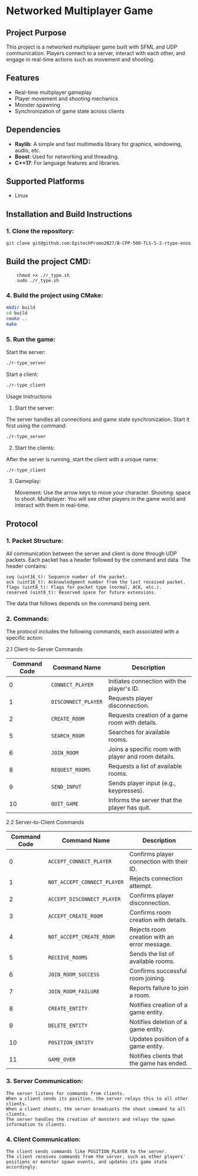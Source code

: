 # Networked Multiplayer Game

## Project Purpose
This project is a networked multiplayer game built with SFML and UDP communication. Players connect to a server, interact with each other, and engage in real-time actions such as movement and shooting.

## Features
- Real-time multiplayer gameplay
- Player movement and shooting mechanics
- Monster spawning
- Synchronization of game state across clients

## Dependencies
- **Raylib**: A simple and fast multimedia library for graphics, windowing, audio, etc.
- **Boost**: Used for networking and threading.
- **C++17**: For language features and libraries.

## Supported Platforms
- Linux

## Installation and Build Instructions

### 1. Clone the repository:
   ```bash
   git clone git@github.com:EpitechPromo2027/B-CPP-500-TLS-5-2-rtype-enzo.dziewulski.git
   ```
## Build the project CMD:

```
    chmod +x ./r_type.sh
    sudo ./r_type.sh
```
### 4. Build the project using CMake:

```bash
mkdir build
cd build
cmake ..
make
```

### 5. Run the game:

Start the server:

```bash
./r-type_server
```

Start a client:

```bash
./r-type_client
```

Usage Instructions

1. Start the server:

The server handles all connections and game state synchronization. Start it first using the command:

```bash
./r-type_server
```

2. Start the clients:

After the server is running, start the client with a unique name:

```bash
./r-type_client
```

3. Gameplay:

    Movement: Use the arrow keys to move your character.
    Shooting: space to shoot.
    Multiplayer: You will see other players in the game world and interact with them in real-time.

## Protocol
### 1. Packet Structure:

All communication between the server and client is done through UDP packets. Each packet has a header followed by the command and data. The header contains:

    seq (uint16_t): Sequence number of the packet.
    ack (uint16_t): Acknowledgment number from the last received packet.
    flags (uint8_t): Flags for packet type (normal, ACK, etc.).
    reserved (uint8_t): Reserved space for future extensions.

The data that follows depends on the command being sent.
### 2. Commands:

The protocol includes the following commands, each associated with a specific action:

2.1 Client-to-Server Commands

| Command Code | Command Name         | Description                                          |
|--------------|----------------------|------------------------------------------------------|
| 0            | `CONNECT_PLAYER`    | Initiates connection with the player's ID.            |
| 1            | `DISCONNECT_PLAYER` | Requests player disconnection.                        |
| 2            | `CREATE_ROOM`       | Requests creation of a game room with details.        |
| 5            | `SEARCH_ROOM`       | Searches for available rooms.                         |
| 6            | `JOIN_ROOM`         | Joins a specific room with player and room details.   |
| 8            | `REQUEST_ROOMS`     | Requests a list of available rooms.                   |
| 9            | `SEND_INPUT`        | Sends player input (e.g., keypresses).                |
| 10           | `QUIT_GAME`         | Informs the server that the player has quit.          |

2.2 Server-to-Client Commands

| Command Code | Command Name             | Description                                              |
|--------------|--------------------------|----------------------------------------------------------|
| 0            | `ACCEPT_CONNECT_PLAYER` | Confirms player connection with their ID.                 |
| 1            | `NOT_ACCEPT_CONNECT_PLAYER` | Rejects connection attempt.                           |
| 2            | `ACCEPT_DISCONNECT_PLAYER` | Confirms player disconnection.                         |
| 3            | `ACCEPT_CREATE_ROOM`    | Confirms room creation with details.                      |
| 4            | `NOT_ACCEPT_CREATE_ROOM` | Rejects room creation with an error message.             |
| 5            | `RECEIVE_ROOMS`         | Sends the list of available rooms.                        |
| 6            | `JOIN_ROOM_SUCCESS`     | Confirms successful room joining.                         |
| 7            | `JOIN_ROOM_FAILURE`     | Reports failure to join a room.                           |
| 8            | `CREATE_ENTITY`         | Notifies creation of a game entity.                       |
| 9            | `DELETE_ENTITY`         | Notifies deletion of a game entity.                       |
| 10           | `POSITION_ENTITY`       | Updates position of a game entity.                        |
| 11           | `GAME_OVER`            | Notifies clients that the game has ended.                  |

### 3. Server Communication:

    The server listens for commands from clients.
    When a client sends its position, the server relays this to all other clients.
    When a client shoots, the server broadcasts the shoot command to all clients.
    The server handles the creation of monsters and relays the spawn information to clients.

### 4. Client Communication:

    The client sends commands like POSITION_PLAYER to the server.
    The client receives commands from the server, such as other players' positions or monster spawn events, and updates its game state accordingly.
